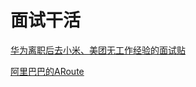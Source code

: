 # 面试干活

[华为离职后去小米、美团无工作经验的面试贴][1]

[阿里巴巴的ARoute][2]


[1]:https://mp.weixin.qq.com/s?__biz=MzI2OTQxMTM4OQ==&mid=2247485000&idx=1&sn=2d74c597c62c9c4229f79cce9587b6bf&chksm=eae1f31add967a0cddf98dd3bbf529b50420bbf7a9cb6b238e6e6fe993c8bd8ba5cca728e0da#rd
[2]:https://yq.aliyun.com/articles/71687
